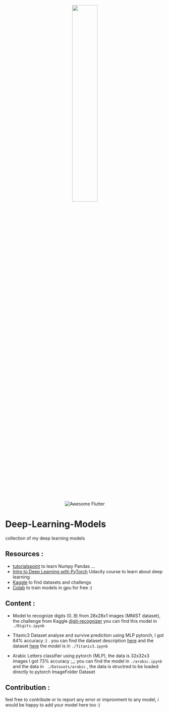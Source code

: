 <p align="center"><img width="40%" src="https://github.com/yunjey/pytorch-tutorial/blob/master/logo/pytorch_logo_2018.svg" /></p>
<p align="center"><img alt="Awesome Flutter" src="https://img.shields.io/badge/contributions-welcome-brightgreen.svg?style=flat" /></p>

# Deep-Learning-Models
 collection of my deep learning  models
## Resources :
* [tutorialspoint](https://www.tutorialspoint.com/) to learn Numpy Pandas ...
* [Intro to Deep Learning with PyTorch](https://classroom.udacity.com/courses/ud188) Udacity course to learn about deep learning
* [Kaggle](https://www.kaggle.com) to find datasets and challengs
* [Colab](https://colab.research.google.com) to train models in gpu for free :)
## Content :

* Model to recognize digits (0..9) from 28x28x1 images (MNIST dataset), the challenge from Kaggle [digit-recognizer](https://www.kaggle.com/c/digit-recognizer)
  you can find this model in ``` ./Digits.ipynb ```
* Titanic3 Dataset analyse and survive prediction using MLP pytorch, I got 84% accuracy :)  .
  you can find the dataset description [here](http://campus.lakeforest.edu/frank/FILES/MLFfiles/Bio150/Titanic/TitanicMETA.pdf)
  and the dataset [here](http://biostat.mc.vanderbilt.edu/wiki/pub/Main/DataSets/titanic3.xls)
  the model is in ``` ./Titanic3.ipynb ```
  
* Arabic Letters classifier using pytorch (MLP), the data is 32x32x3 images
  I got 73% accuracy ;_;
  you can find the model in ``` ./arabic.ipynb ``` and the data in ``` ./Datasets/arabic``` , the data is structred to be loaded directly   to pytorch ImageFolder Dataset

## Contribution :
feel free to contribute or to report any error or improvment to any model, i would be happy to add your model here too :)
